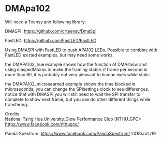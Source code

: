 # DMApa102
Will need a Teensy and following library:

DMASPI: https://github.com/crteensy/DmaSpi

FastLED: https://github.com/FastLED/FastLED

Using DMASPI with FastLED to push APA102 LEDs.
Possible to combine with FastLED existed examples, but may need some works.

the DMAPA102_hue example shows how the function of DMAshow and using elaspedMicros to make the framing stable.
if frame per second is more than 60, it is probably not very pleasant to human eyes while static.

the DMAPA102_microsearned example shows the time blocked in microseconds, you can change the SPIsettings clock to see differences.
notice that with DMASPI you will still need to wait the SPI transfer to complete to show next frame, but you can do other different things while transfering.

  Credits.     
  National Tsing Hua University_Glow Performance Club (NTHU_GPC): https://www.facebook.com/nthugpc/
  
  Panda'Spectrum:   https://www.facebook.com/PandaSpectrum/
  2018/JUL/19
